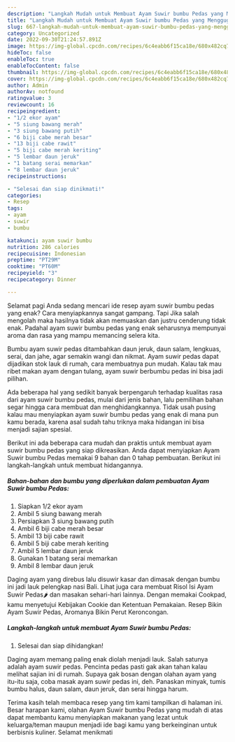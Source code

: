 ```yaml
---
description: "Langkah Mudah untuk Membuat Ayam Suwir bumbu Pedas yang Menggugah Selera, Buat Buka Puasa Bikin Ngiler"
title: "Langkah Mudah untuk Membuat Ayam Suwir bumbu Pedas yang Menggugah Selera, Buat Buka Puasa Bikin Ngiler"
slug: 667-langkah-mudah-untuk-membuat-ayam-suwir-bumbu-pedas-yang-menggugah-selera-buat-buka-puasa-bikin-ngiler
category: Uncategorized
date: 2022-09-30T21:24:57.891Z
image: https://img-global.cpcdn.com/recipes/6c4eabb6f15ca18e/680x482cq70/ayam-suwir-bumbu-pedas-foto-resep-utama.jpg
hideToc: false
enableToc: true
enableTocContent: false
thumbnail: https://img-global.cpcdn.com/recipes/6c4eabb6f15ca18e/680x482cq70/ayam-suwir-bumbu-pedas-foto-resep-utama.jpg
cover: https://img-global.cpcdn.com/recipes/6c4eabb6f15ca18e/680x482cq70/ayam-suwir-bumbu-pedas-foto-resep-utama.jpg
author: Admin
authorAv: notfound
ratingvalue: 3
reviewcount: 16
recipeingredient:
- "1/2 ekor ayam"
- "5 siung bawang merah"
- "3 siung bawang putih"
- "6 biji cabe merah besar"
- "13 biji cabe rawit"
- "5 biji cabe merah keriting"
- "5 lembar daun jeruk"
- "1 batang serai memarkan"
- "8 lembar daun jeruk"
recipeinstructions:

- "Selesai dan siap dinikmati!"
categories:
- Resep
tags:
- ayam
- suwir
- bumbu

katakunci: ayam suwir bumbu 
nutrition: 286 calories
recipecuisine: Indonesian
preptime: "PT29M"
cooktime: "PT60M"
recipeyield: "3"
recipecategory: Dinner

---
```



Selamat pagi Anda sedang mencari ide resep ayam suwir bumbu pedas yang enak? Cara menyiapkannya sangat gampang. Tapi Jika salah mengolah maka hasilnya tidak akan memuaskan dan justru cenderung tidak enak. Padahal ayam suwir bumbu pedas yang enak seharusnya mempunyai aroma dan rasa yang mampu memancing selera kita.


Bumbu ayam suwir pedas ditambahkan daun jeruk, daun salam, lengkuas, serai, dan jahe, agar semakin wangi dan nikmat. Ayam suwir pedas dapat dijadikan stok lauk di rumah, cara membuatnya pun mudah. Kalau tak mau ribet makan ayam dengan tulang, ayam suwir berbumbu pedas ini bisa jadi pilihan.

Ada beberapa hal yang sedikit banyak berpengaruh terhadap kualitas rasa dari ayam suwir bumbu pedas, mulai dari jenis bahan, lalu pemilihan bahan segar hingga cara membuat dan menghidangkannya. Tidak usah pusing kalau mau menyiapkan ayam suwir bumbu pedas yang enak di mana pun kamu berada, karena asal sudah tahu triknya maka hidangan ini bisa menjadi sajian spesial.


Berikut ini ada beberapa cara mudah dan praktis untuk membuat ayam suwir bumbu pedas yang siap dikreasikan. Anda dapat menyiapkan Ayam Suwir bumbu Pedas memakai 9 bahan dan 0 tahap pembuatan. Berikut ini langkah-langkah untuk membuat hidangannya.

<!--inarticleads1-->

##### Bahan-bahan dan bumbu yang diperlukan dalam pembuatan Ayam Suwir bumbu Pedas:

1. Siapkan 1/2 ekor ayam
1. Ambil 5 siung bawang merah
1. Persiapkan 3 siung bawang putih
1. Ambil 6 biji cabe merah besar
1. Ambil 13 biji cabe rawit
1. Ambil 5 biji cabe merah keriting
1. Ambil 5 lembar daun jeruk
1. Gunakan 1 batang serai memarkan
1. Ambil 8 lembar daun jeruk


Daging ayam yang direbus lalu disuwir kasar dan dimasak dengan bumbu ini jadi lauk pelengkap nasi Bali. Lihat juga cara membuat Risol Isi Ayam Suwir Pedas🌶️ dan masakan sehari-hari lainnya. Dengan memakai Cookpad, kamu menyetujui Kebijakan Cookie dan Ketentuan Pemakaian. Resep Bikin Ayam Suwir Pedas, Aromanya Bikin Perut Keroncongan. 

<!--inarticleads2-->

##### Langkah-langkah untuk membuat Ayam Suwir bumbu Pedas:


1. Selesai dan siap dihidangkan!

Daging ayam memang paling enak diolah menjadi lauk. Salah satunya adalah ayam suwir pedas. Pencinta pedas pasti gak akan tahan kalau melihat sajian ini di rumah. Supaya gak bosan dengan olahan ayam yang itu-itu saja, coba masak ayam suwir pedas ini, deh. Panaskan minyak, tumis bumbu halus, daun salam, daun jeruk, dan serai hingga harum. 

Terima kasih telah membaca resep yang tim kami tampilkan di halaman ini. Besar harapan kami, olahan Ayam Suwir bumbu Pedas yang mudah di atas dapat membantu kamu menyiapkan makanan yang lezat untuk keluarga/teman maupun menjadi ide bagi kamu yang berkeinginan untuk berbisnis kuliner. Selamat menikmati
